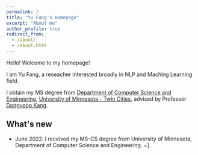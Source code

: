 ```yaml
---
permalink: /
title: "Yu Fang's Homepage"
excerpt: "About me"
author_profile: true
redirect_from: 
  - /about/
  - /about.html
---
```


Hello! Welcome to my homepage!

I am Yu Fang, a reseacher interested broadly in NLP and Maching Learning field.

I obtain my MS degree from [Department of Computer Science and Engineering](https://cse.umn.edu/cs), [University of Minnesota - Twin Cities](https://twin-cities.umn.edu/), advised by Professor [Dongyeop Kang](https://dykang.github.io/).


## What's new
- June 2022: I received my MS-CS degree from University of Minnesota, Department of Computer Science and Engineering. =]
